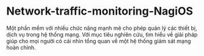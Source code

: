 # Network-traffic-monitoring-NagiOS
Một phần mềm với nhiều chức năng mạnh mẽ cho phép quản lý các thiết bị, dịch vụ trong
hệ thống mạng. Với mục tiêu nghiên cứu, tìm hiểu về giải pháp giúp cho mọi người có cái
nhìn tổng quan về một hệ thống giám sát mạng hoàn chỉnh.
